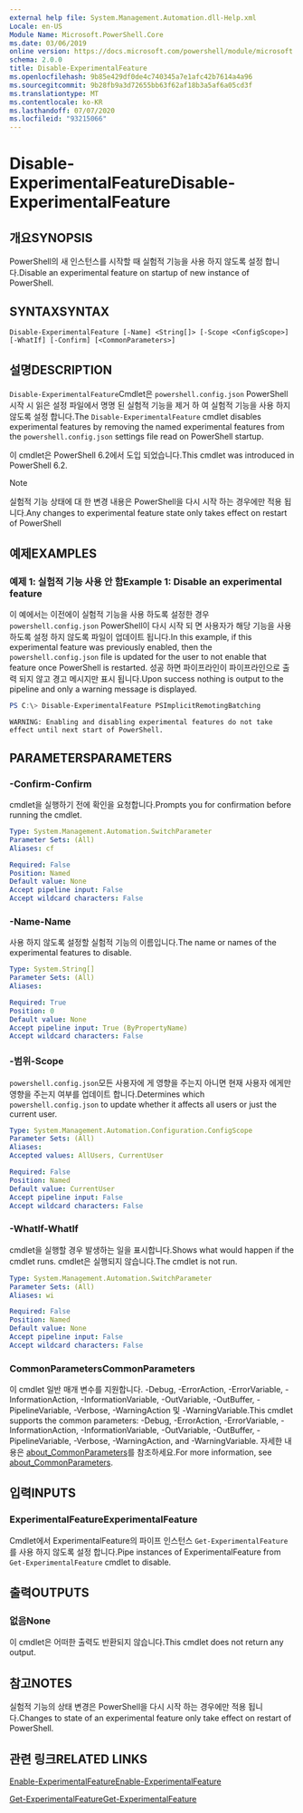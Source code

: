 ```yaml
---
external help file: System.Management.Automation.dll-Help.xml
Locale: en-US
Module Name: Microsoft.PowerShell.Core
ms.date: 03/06/2019
online version: https://docs.microsoft.com/powershell/module/microsoft.powershell.core/disable-experimentalfeature?view=powershell-6&WT.mc_id=ps-gethelp
schema: 2.0.0
title: Disable-ExperimentalFeature
ms.openlocfilehash: 9b85e429df0de4c740345a7e1afc42b7614a4a96
ms.sourcegitcommit: 9b28fb9a3d72655bb63f62af18b3a5af6a05cd3f
ms.translationtype: MT
ms.contentlocale: ko-KR
ms.lasthandoff: 07/07/2020
ms.locfileid: "93215066"
---
```

# <span data-ttu-id="e03c2-102">Disable-ExperimentalFeature</span><span class="sxs-lookup"><span data-stu-id="e03c2-102">Disable-ExperimentalFeature</span></span>

## <span data-ttu-id="e03c2-103">개요</span><span class="sxs-lookup"><span data-stu-id="e03c2-103">SYNOPSIS</span></span>
<span data-ttu-id="e03c2-104">PowerShell의 새 인스턴스를 시작할 때 실험적 기능을 사용 하지 않도록 설정 합니다.</span><span class="sxs-lookup"><span data-stu-id="e03c2-104">Disable an experimental feature on startup of new instance of PowerShell.</span></span>

## <span data-ttu-id="e03c2-105">SYNTAX</span><span class="sxs-lookup"><span data-stu-id="e03c2-105">SYNTAX</span></span>

```
Disable-ExperimentalFeature [-Name] <String[]> [-Scope <ConfigScope>] [-WhatIf] [-Confirm] [<CommonParameters>]
```

## <span data-ttu-id="e03c2-106">설명</span><span class="sxs-lookup"><span data-stu-id="e03c2-106">DESCRIPTION</span></span>

<span data-ttu-id="e03c2-107">`Disable-ExperimentalFeature`Cmdlet은 `powershell.config.json` PowerShell 시작 시 읽은 설정 파일에서 명명 된 실험적 기능을 제거 하 여 실험적 기능을 사용 하지 않도록 설정 합니다.</span><span class="sxs-lookup"><span data-stu-id="e03c2-107">The `Disable-ExperimentalFeature` cmdlet disables experimental features by removing the named experimental features from the `powershell.config.json` settings file read on PowerShell startup.</span></span>

<span data-ttu-id="e03c2-108">이 cmdlet은 PowerShell 6.2에서 도입 되었습니다.</span><span class="sxs-lookup"><span data-stu-id="e03c2-108">This cmdlet was introduced in PowerShell 6.2.</span></span>

> [!NOTE]
> <span data-ttu-id="e03c2-109">실험적 기능 상태에 대 한 변경 내용은 PowerShell을 다시 시작 하는 경우에만 적용 됩니다.</span><span class="sxs-lookup"><span data-stu-id="e03c2-109">Any changes to experimental feature state only takes effect on restart of PowerShell</span></span>

## <span data-ttu-id="e03c2-110">예제</span><span class="sxs-lookup"><span data-stu-id="e03c2-110">EXAMPLES</span></span>

### <span data-ttu-id="e03c2-111">예제 1: 실험적 기능 사용 안 함</span><span class="sxs-lookup"><span data-stu-id="e03c2-111">Example 1: Disable an experimental feature</span></span>

<span data-ttu-id="e03c2-112">이 예에서는 이전에이 실험적 기능을 사용 하도록 설정한 경우 `powershell.config.json` PowerShell이 다시 시작 되 면 사용자가 해당 기능을 사용 하도록 설정 하지 않도록 파일이 업데이트 됩니다.</span><span class="sxs-lookup"><span data-stu-id="e03c2-112">In this example, if this experimental feature was previously enabled, then the `powershell.config.json` file is updated for the user to not enable that feature once PowerShell is restarted.</span></span>
<span data-ttu-id="e03c2-113">성공 하면 파이프라인이 파이프라인으로 출력 되지 않고 경고 메시지만 표시 됩니다.</span><span class="sxs-lookup"><span data-stu-id="e03c2-113">Upon success nothing is output to the pipeline and only a warning message is displayed.</span></span>

```powershell
PS C:\> Disable-ExperimentalFeature PSImplicitRemotingBatching
```

```Output
WARNING: Enabling and disabling experimental features do not take effect until next start of PowerShell.
```

## <span data-ttu-id="e03c2-114">PARAMETERS</span><span class="sxs-lookup"><span data-stu-id="e03c2-114">PARAMETERS</span></span>

### <span data-ttu-id="e03c2-115">-Confirm</span><span class="sxs-lookup"><span data-stu-id="e03c2-115">-Confirm</span></span>

<span data-ttu-id="e03c2-116">cmdlet을 실행하기 전에 확인을 요청합니다.</span><span class="sxs-lookup"><span data-stu-id="e03c2-116">Prompts you for confirmation before running the cmdlet.</span></span>

```yaml
Type: System.Management.Automation.SwitchParameter
Parameter Sets: (All)
Aliases: cf

Required: False
Position: Named
Default value: None
Accept pipeline input: False
Accept wildcard characters: False
```

### <span data-ttu-id="e03c2-117">-Name</span><span class="sxs-lookup"><span data-stu-id="e03c2-117">-Name</span></span>

<span data-ttu-id="e03c2-118">사용 하지 않도록 설정할 실험적 기능의 이름입니다.</span><span class="sxs-lookup"><span data-stu-id="e03c2-118">The name or names of the experimental features to disable.</span></span>

```yaml
Type: System.String[]
Parameter Sets: (All)
Aliases:

Required: True
Position: 0
Default value: None
Accept pipeline input: True (ByPropertyName)
Accept wildcard characters: False
```

### <span data-ttu-id="e03c2-119">-범위</span><span class="sxs-lookup"><span data-stu-id="e03c2-119">-Scope</span></span>

<span data-ttu-id="e03c2-120">`powershell.config.json`모든 사용자에 게 영향을 주는지 아니면 현재 사용자 에게만 영향을 주는지 여부를 업데이트 합니다.</span><span class="sxs-lookup"><span data-stu-id="e03c2-120">Determines which `powershell.config.json` to update whether it affects all users or just the current user.</span></span>

```yaml
Type: System.Management.Automation.Configuration.ConfigScope
Parameter Sets: (All)
Aliases:
Accepted values: AllUsers, CurrentUser

Required: False
Position: Named
Default value: CurrentUser
Accept pipeline input: False
Accept wildcard characters: False
```

### <span data-ttu-id="e03c2-121">-WhatIf</span><span class="sxs-lookup"><span data-stu-id="e03c2-121">-WhatIf</span></span>

<span data-ttu-id="e03c2-122">cmdlet을 실행할 경우 발생하는 일을 표시합니다.</span><span class="sxs-lookup"><span data-stu-id="e03c2-122">Shows what would happen if the cmdlet runs.</span></span>
<span data-ttu-id="e03c2-123">cmdlet은 실행되지 않습니다.</span><span class="sxs-lookup"><span data-stu-id="e03c2-123">The cmdlet is not run.</span></span>

```yaml
Type: System.Management.Automation.SwitchParameter
Parameter Sets: (All)
Aliases: wi

Required: False
Position: Named
Default value: None
Accept pipeline input: False
Accept wildcard characters: False
```

### <span data-ttu-id="e03c2-124">CommonParameters</span><span class="sxs-lookup"><span data-stu-id="e03c2-124">CommonParameters</span></span>

<span data-ttu-id="e03c2-125">이 cmdlet 일반 매개 변수를 지원합니다. -Debug, -ErrorAction, -ErrorVariable, -InformationAction, -InformationVariable, -OutVariable, -OutBuffer, -PipelineVariable, -Verbose, -WarningAction 및 -WarningVariable.</span><span class="sxs-lookup"><span data-stu-id="e03c2-125">This cmdlet supports the common parameters: -Debug, -ErrorAction, -ErrorVariable, -InformationAction, -InformationVariable, -OutVariable, -OutBuffer, -PipelineVariable, -Verbose, -WarningAction, and -WarningVariable.</span></span> <span data-ttu-id="e03c2-126">자세한 내용은 [about_CommonParameters](https://go.microsoft.com/fwlink/?LinkID=113216)를 참조하세요.</span><span class="sxs-lookup"><span data-stu-id="e03c2-126">For more information, see [about_CommonParameters](https://go.microsoft.com/fwlink/?LinkID=113216).</span></span>

## <span data-ttu-id="e03c2-127">입력</span><span class="sxs-lookup"><span data-stu-id="e03c2-127">INPUTS</span></span>

### <span data-ttu-id="e03c2-128">ExperimentalFeature</span><span class="sxs-lookup"><span data-stu-id="e03c2-128">ExperimentalFeature</span></span>

<span data-ttu-id="e03c2-129">Cmdlet에서 ExperimentalFeature의 파이프 인스턴스 `Get-ExperimentalFeature` 를 사용 하지 않도록 설정 합니다.</span><span class="sxs-lookup"><span data-stu-id="e03c2-129">Pipe instances of ExperimentalFeature from `Get-ExperimentalFeature` cmdlet to disable.</span></span>

## <span data-ttu-id="e03c2-130">출력</span><span class="sxs-lookup"><span data-stu-id="e03c2-130">OUTPUTS</span></span>

### <span data-ttu-id="e03c2-131">없음</span><span class="sxs-lookup"><span data-stu-id="e03c2-131">None</span></span>

<span data-ttu-id="e03c2-132">이 cmdlet은 어떠한 출력도 반환되지 않습니다.</span><span class="sxs-lookup"><span data-stu-id="e03c2-132">This cmdlet does not return any output.</span></span>

## <span data-ttu-id="e03c2-133">참고</span><span class="sxs-lookup"><span data-stu-id="e03c2-133">NOTES</span></span>

<span data-ttu-id="e03c2-134">실험적 기능의 상태 변경은 PowerShell을 다시 시작 하는 경우에만 적용 됩니다.</span><span class="sxs-lookup"><span data-stu-id="e03c2-134">Changes to state of an experimental feature only take effect on restart of PowerShell.</span></span>

## <span data-ttu-id="e03c2-135">관련 링크</span><span class="sxs-lookup"><span data-stu-id="e03c2-135">RELATED LINKS</span></span>

[<span data-ttu-id="e03c2-136">Enable-ExperimentalFeature</span><span class="sxs-lookup"><span data-stu-id="e03c2-136">Enable-ExperimentalFeature</span></span>](Enable-ExperimentalFeature.md)

[<span data-ttu-id="e03c2-137">Get-ExperimentalFeature</span><span class="sxs-lookup"><span data-stu-id="e03c2-137">Get-ExperimentalFeature</span></span>](Get-ExperimentalFeature.md)
